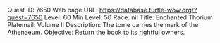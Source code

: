Quest ID: 7650
Web page URL: https://database.turtle-wow.org/?quest=7650
Level: 60
Min Level: 50
Race: nil
Title: Enchanted Thorium Platemail: Volume II
Description: The tome carries the mark of the Athenaeum.
Objective: Return the book to its rightful owners.
